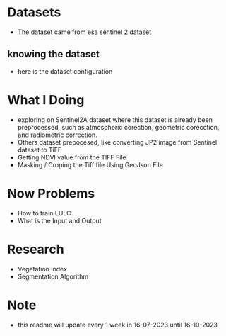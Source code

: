 # Datasets
- The dataset came from esa sentinel 2 dataset
## knowing the dataset
- here is the dataset configuration

# What I Doing
- exploring on Sentinel2A dataset where this dataset is already been preprocessed, such as atmospheric corection, geometric corecction, and radiometric correction.
- Others dataset prepocesed, like converting JP2 image from Sentinel dataset to TiFF
- Getting NDVI value from the TIFF File
- Masking / Croping the Tiff file Using GeoJson File

# Now Problems
- How to train LULC
- What is the Input and Output

# Research
- Vegetation Index
- Segmentation Algorithm

# Note
- this readme will update every 1 week in 16-07-2023 until 16-10-2023
